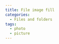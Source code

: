 ```yaml
---
title: File image fill
categories:
  - Files and folders
tags:
  - photo
  - picture
---
```

